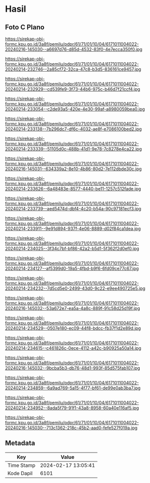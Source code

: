 # Hasil

## Foto C Plano

https://sirekap-obj-formc.kpu.go.id/3a8f/pemilu/pdpr/61/71/01/10/04/6171011004022-20240216-145030--a6697d76-d85d-4532-83f0-4e7ecca350f0.jpg

https://sirekap-obj-formc.kpu.go.id/3a8f/pemilu/pdpr/61/71/01/10/04/6171011004022-20240214-232746--2a85cf72-32ca-47c8-b3d5-836161ce9457.jpg

https://sirekap-obj-formc.kpu.go.id/3a8f/pemilu/pdpr/61/71/01/10/04/6171011004022-20240214-232929--cd539fe9-3f73-44b6-975c-b46d7f21ccf4.jpg

https://sirekap-obj-formc.kpu.go.id/3a8f/pemilu/pdpr/61/71/01/10/04/6171011004022-20240214-233054--c2de93a5-420e-4e30-99af-a8980059bea0.jpg

https://sirekap-obj-formc.kpu.go.id/3a8f/pemilu/pdpr/61/71/01/10/04/6171011004022-20240214-233138--7b296dc7-df6c-4032-ae8f-e7086100bed2.jpg

https://sirekap-obj-formc.kpu.go.id/3a8f/pemilu/pdpr/61/71/01/10/04/6171011004022-20240214-233339--51105d0c-488b-41d1-9e78-7c8278e4ca22.jpg

https://sirekap-obj-formc.kpu.go.id/3a8f/pemilu/pdpr/61/71/01/10/04/6171011004022-20240216-145031--634339a2-8e10-4b86-80d2-7e112dbde30c.jpg

https://sirekap-obj-formc.kpu.go.id/3a8f/pemilu/pdpr/61/71/01/10/04/6171011004022-20240214-233626--6a48483e-8577-4440-be11-1257c512fade.jpg

https://sirekap-obj-formc.kpu.go.id/3a8f/pemilu/pdpr/61/71/01/10/04/6171011004022-20240214-233739--aed5474d-dbf4-4c20-b54a-90c97181ecf3.jpg

https://sirekap-obj-formc.kpu.go.id/3a8f/pemilu/pdpr/61/71/01/10/04/6171011004022-20240214-233911--9e91d894-937f-4e06-8889-d02f84ca1dea.jpg

https://sirekap-obj-formc.kpu.go.id/3a8f/pemilu/pdpr/61/71/01/10/04/6171011004022-20240214-234025--3f34c7bf-bf86-42a2-b5d1-5f362f2d0ef0.jpg

https://sirekap-obj-formc.kpu.go.id/3a8f/pemilu/pdpr/61/71/01/10/04/6171011004022-20240214-234127--af5399d0-19a5-4fbd-b9f6-6fd09ce77c67.jpg

https://sirekap-obj-formc.kpu.go.id/3a8f/pemilu/pdpr/61/71/01/10/04/6171011004022-20240214-234232--7d5cd5e0-2499-43d0-9c22-e9ee490725e5.jpg

https://sirekap-obj-formc.kpu.go.id/3a8f/pemilu/pdpr/61/71/01/10/04/6171011004022-20240216-145032--53a672e7-ea5a-4a8c-889f-91c58d25d19f.jpg

https://sirekap-obj-formc.kpu.go.id/3a8f/pemilu/pdpr/61/71/01/10/04/6171011004022-20240214-234529--0507e180-ec09-44f8-bdcc-fb37f1d2e89d.jpg

https://sirekap-obj-formc.kpu.go.id/3a8f/pemilu/pdpr/61/71/01/10/04/6171011004022-20240214-234615--c461826c-0ece-4112-a42c-b90925a50a14.jpg

https://sirekap-obj-formc.kpu.go.id/3a8f/pemilu/pdpr/61/71/01/10/04/6171011004022-20240216-145032--9bcba5b3-db76-48d1-993f-85d575fab107.jpg

https://sirekap-obj-formc.kpu.go.id/3a8f/pemilu/pdpr/61/71/01/10/04/6171011004022-20240214-234859--6a9ad769-5a15-4f77-bf61-de99e0ab3ba7.jpg

https://sirekap-obj-formc.kpu.go.id/3a8f/pemilu/pdpr/61/71/01/10/04/6171011004022-20240214-234952--8ada5f79-91f1-43a8-8958-60a40e116af5.jpg

https://sirekap-obj-formc.kpu.go.id/3a8f/pemilu/pdpr/61/71/01/10/04/6171011004022-20240216-145030--713c1362-218c-45b2-aad0-fefe527f019a.jpg


## Metadata

| Key        | Value               |
| ---------- | ------------------- |
| Time Stamp | 2024-02-17 13:05:41 |
| Kode Dapil | 6101                |




